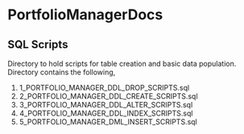 # PortfolioManagerDocs
## SQL Scripts
Directory to hold scripts for table creation and basic data population.
Directory contains the following,
1. 1_PORTFOLIO_MANAGER_DDL_DROP_SCRIPTS.sql
2. 2_PORTFOLIO_MANAGER_DDL_CREATE_SCRIPTS.sql
3. 3_PORTFOLIO_MANAGER_DDL_ALTER_SCRIPTS.sql
4. 4_PORTFOLIO_MANAGER_DDL_INDEX_SCRIPTS.sql
5. 5_PORTFOLIO_MANAGER_DML_INSERT_SCRIPTS.sql
